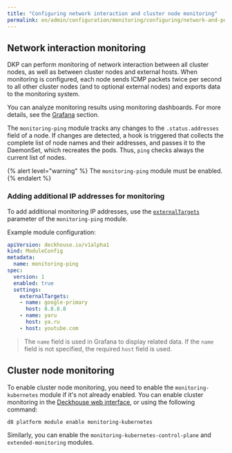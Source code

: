 ```yaml
---
title: "Configuring network interaction and cluster node monitoring"
permalink: en/admin/configuration/monitoring/configuring/network-and-pods.html
---
```


## Network interaction monitoring

DKP can perform monitoring of network interaction between all cluster nodes, as well as between cluster nodes and external hosts. When monitoring is configured, each node sends ICMP packets twice per second to all other cluster nodes (and to optional external nodes) and exports data to the monitoring system.

You can analyze monitoring results using monitoring dashboards. For more details, see the [Grafana](../../../../user/web/grafana.html) section.

The `monitoring-ping` module tracks any changes to the `.status.addresses` field of a node. If changes are detected, a hook is triggered that collects the complete list of node names and their addresses, and passes it to the DaemonSet, which recreates the pods. Thus, `ping` checks always the current list of nodes.

{% alert level="warning" %}
The `monitoring-ping` module must be enabled.
{% endalert %}

### Adding additional IP addresses for monitoring

To add additional monitoring IP addresses, use the [`externalTargets`](/modules/monitoring-ping/configuration.html#parameters-externaltargets) parameter of the `monitoring-ping` module.

Example module configuration:

```yaml
apiVersion: deckhouse.io/v1alpha1
kind: ModuleConfig
metadata:
  name: monitoring-ping
spec:
  version: 1
  enabled: true
  settings:
    externalTargets:
    - name: google-primary
      host: 8.8.8.8
    - name: yaru
      host: ya.ru
    - host: youtube.com
```

> The `name` field is used in Grafana to display related data. If the `name` field is not specified, the required `host` field is used.

## Cluster node monitoring

To enable cluster node monitoring, you need to enable the `monitoring-kubernetes` module if it's not already enabled. You can enable cluster monitoring in the [Deckhouse web interface](/modules/console/stable/), or using the following command:

```shell
d8 platform module enable monitoring-kubernetes
```

Similarly, you can enable the `monitoring-kubernetes-control-plane` and `extended-monitoring` modules.
